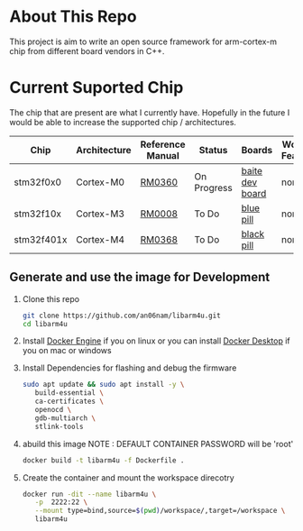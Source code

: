 # About This Repo
This project is aim to write an open source framework for arm-cortex-m chip from different board vendors in C++.

# Current Suported Chip

The chip that are present are what I currently have. Hopefully in the future I would be able to increase the supported chip / architectures.

| Chip | Architecture | Reference Manual | Status | Boards | Working Features |
| --- | --- | --- | --- | --- | --- |
| stm32f0x0 | Cortex-M0 | [RM0360](https://www.st.com/resource/en/reference_manual/rm0360-stm32f030x4x6x8xc-and-stm32f070x6xb-advanced-armbased-32bit-mcus-stmicroelectronics.pdf) | On Progress | [baite dev board](https://stm32-base.org/boards/STM32F030F4P6-Baite.html) | none |
| stm32f10x | Cortex-M3 | [RM0008](https://www.st.com/resource/en/reference_manual/rm0008-stm32f101xx-stm32f102xx-stm32f103xx-stm32f105xx-and-stm32f107xx-advanced-armbased-32bit-mcus-stmicroelectronics.pdf) | To Do | [blue pill](https://stm32-base.org/boards/STM32F103C8T6-Blue-Pill)| none |
| stm32f401x | Cortex-M4 | [RM0368](https://www.st.com/resource/en/reference_manual/rm0368-stm32f401xbc-and-stm32f401xde-advanced-armbased-32bit-mcus-stmicroelectronics.pdf) | To Do | [black pill](https://stm32-base.org/boards/STM32F401CEU6-WeAct-Black-Pill-V3.0) | none |

   
## Generate and use the image for Development
1. Clone this repo
   ```bash
   git clone https://github.com/an06nam/libarm4u.git
   cd libarm4u
   ```
2. Install [Docker Engine](https://docs.docker.com/engine/install/) if you on linux
   or you can install [Docker Desktop](https://docs.docker.com/desktop/) if you on mac or windows
   
4. Install Dependencies for flashing and debug the firmware
   ```bash
   sudo apt update && sudo apt install -y \
      build-essential \
      ca-certificates \
      openocd \
      gdb-multiarch \
      stlink-tools
   ```
5. abuild this image
      NOTE : DEFAULT CONTAINER PASSWORD will be 'root'
   ```bash
   docker build -t libarm4u -f Dockerfile .
   ```
6. Create the container and mount the workspace direcotry
    ```bash
    docker run -dit --name libarm4u \
       -p  2222:22 \
       --mount type=bind,source=$(pwd)/workspace/,target=/workspace \
       libarm4u
   ```
